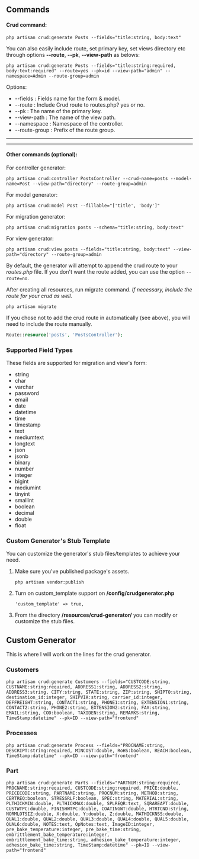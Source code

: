 ## Commands

#### Crud command:

```
php artisan crud:generate Posts --fields="title:string, body:text"
```

You can also easily include route, set primary key, set views directory etc through options **--route**, **--pk**, **--view-path** as belows:

```
php artisan crud:generate Posts --fields="title:string:required, body:text:required" --route=yes --pk=id --view-path="admin" --namespace=Admin --route-group=admin
```

Options:

- --fields : Fields name for the form & model.
- --route : Include Crud route to routes.php? yes or no.
- --pk : The name of the primary key.
- --view-path : The name of the view path.
- --namespace : Namespace of the controller.
- --route-group : Prefix of the route group.

-----------
-----------


#### Other commands (optional):

For controller generator:

```
php artisan crud:controller PostsController --crud-name=posts --model-name=Post --view-path="directory" --route-group=admin
```

For model generator:

```
php artisan crud:model Post --fillable="['title', 'body']"
```

For migration generator:

```
php artisan crud:migration posts --schema="title:string, body:text"
```

For view generator:

```
php artisan crud:view posts --fields="title:string, body:text" --view-path="directory" --route-group=admin
```

By default, the generator will attempt to append the crud route to your *routes.php* file. If you don't want the route added, you can use the option ```--route=no```.

After creating all resources, run migrate command. *If necessary, include the route for your crud as well.*

```
php artisan migrate
```

If you chose not to add the crud route in automatically (see above), you will need to include the route manually.
```php
Route::resource('posts', 'PostsController');
```

### Supported Field Types

These fields are supported for migration and view's form:

* string
* char
* varchar
* password
* email
* date
* datetime
* time
* timestamp
* text
* mediumtext
* longtext
* json
* jsonb
* binary
* number
* integer
* bigint
* mediumint
* tinyint
* smallint
* boolean
* decimal
* double
* float

### Custom Generator's Stub Template

You can customize the generator's stub files/templates to achieve your need.

1. Make sure you've published package's assets.
    ```
    php artisan vendor:publish
    ```

2. Turn on custom_template support on **/config/crudgenerator.php**
    ```
    'custom_template' => true,
    ```
3. From the directory **/resources/crud-generator/** you can modify or customize the stub files.

## Custom Generator
This is where I will work on the lines for the crud generator.
### Customers
```
php artisan crud:generate Customers --fields="CUSTCODE:string, CUSTNAME:string:required, ADDRESS1:string, ADDRESS2:string, ADDRESS3:string, CITY:string, STATE:string, ZIP:string, SHIPTO:string, destination_id:integer, SHIPVIA:string, carrier_id:integer, DEFFREIGHT:string, CONTACT1:string, PHONE1:string, EXTENSION1:string, CONTACT2:string, PHONE2:string, EXTENSION2:string, FAX:string, EMAIL:string, COD:boolean, TAXIDEN:string, REMARKS:string, TimeStamp:datetime" --pk=ID --view-path="frontend"
```
### Processes
```
php artisan crud:generate Process --fields="PROCNAME:string, DESCRIPT:string:required, MINCOST:double, RoHS:boolean, REACH:boolean, TimeStamp:datetime" --pk=ID --view-path="frontend"
```
### Part
```
php artisan crud:generate Parts --fields="PARTNUM:string:required, PROCNAME:string:required, CUSTCODE:string:required, PRICE:double, PRICECODE:string, PARTNAME:string, PROCNUM:string, METHOD:string, CERTREQ:boolean, STRESSRLF:boolean, SPEC:string, MATERIAL:string, PLTHICKMIN:double, PLTHICKMAX:double, SPLREQR:text, SQRAREAPT:double, CUSTWTPC:double, FINISHWTPC:double, COATINGWT:double, HTRTCND:string, NORMLOTSIZ:double, X:double, Y:double, Z:double, MATHICKNSS:double, QUAL1:double, QUAL2:double, QUAL3:double, QUAL4:double, QUAL5:double, QUAL6:double, NOTES:text, OpNotes:text, ImageID:integer, pre_bake_temperature:integer, pre_bake_time:string, embrittlement_bake_temperature:integer, embrittlement_bake_time:string, adhesion_bake_temperature:integer, adhesion_bake_time:string, TimeStamp:datetime" --pk=ID --view-path="frontend"
```